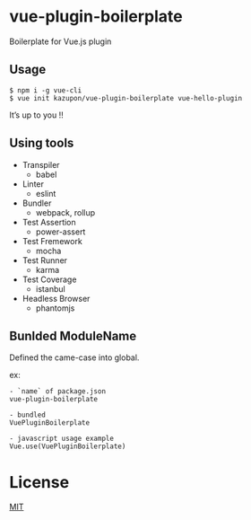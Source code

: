 # vue-plugin-boilerplate

Boilerplate for Vue.js plugin

## Usage

    $ npm i -g vue-cli
    $ vue init kazupon/vue-plugin-boilerplate vue-hello-plugin

It’s up to you !!

## Using tools
- Transpiler
    - babel
- Linter
    - eslint
- Bundler
    - webpack, rollup
- Test Assertion
    - power-assert
- Test Fremework
    - mocha
- Test Runner
    - karma
- Test Coverage
    - istanbul
- Headless Browser
    - phantomjs

## Bunlded ModuleName
Defined the came-case into global.

ex:
```
- `name` of package.json
vue-plugin-boilerplate

- bundled
VuePluginBoilerplate

- javascript usage example
Vue.use(VuePluginBoilerplate)
```

# License

[MIT](http://opensource.org/licenses/MIT)
